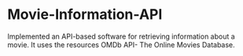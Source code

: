 # Movie-Information-API

Implemented an API-based software for retrieving information about a movie.
It uses the resources OMDb API- The Online Movies Database.
